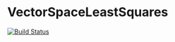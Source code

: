 # VectorSpaceLeastSquares

[![Build Status](https://github.com/jlelong/VectorSpaceLeastSquares.jl/actions/workflows/CI.yml/badge.svg?branch=main)](https://github.com/jlelong/VectorSpaceLeastSquares.jl/actions/workflows/CI.yml?query=branch%3Amain)
